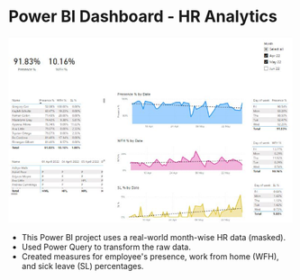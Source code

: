 # Power BI Dashboard - HR Analytics
![HR Analytics Power BI Dashboard](https://github.com/prateekjoshi565/HR-Analytics-Dashboard/blob/main/HR_dasboard_snap.JPG)

* This Power BI project uses a real-world month-wise HR data (masked).
* Used Power Query to transform the raw data.
* Created measures for employee's presence, work from home (WFH), and sick leave (SL) percentages.
